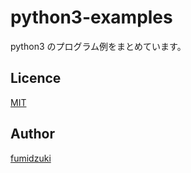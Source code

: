 # python3-examples

python3 のプログラム例をまとめています。

## Licence

[MIT](https://github.com/fumidzuki/python3-examples/blob/main/LICENSE)

## Author

[fumidzuki](https://fumidzuki.com)
